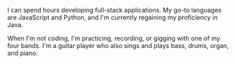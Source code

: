 <!--
**acipo1096/acipo1096** is a ✨ _special_ ✨ repository because its `README.md` (this file) appears on your GitHub profile.

Here are some ideas to get you started:

- 🔭 I’m currently working on ...
- 🌱 I’m currently learning ...
- 👯 I’m looking to collaborate on ...
- 🤔 I’m looking for help with ...
- 💬 Ask me about ...
- 📫 How to reach me: ...
- 😄 Pronouns: ...
- ⚡ Fun fact: ...
-->

I can spend hours developing full-stack applications. My go-to languages are JavaScript and Python, and I'm currently regaining my proficiency in Java.

When I'm not coding, I'm practicing, recording, or gigging with one of my four bands. I'm a guitar player who also sings and plays bass, drums, organ, and piano.

